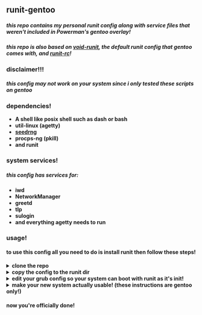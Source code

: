## runit-gentoo
##### this repo contains my personal runit config along with service files that weren't included in Powerman's gentoo overlay!
##### this repo is also based on [void-runit](https://github.com/void-linux/void-runit/tree/master), the default runit config that gentoo comes with, and [runit-rc](https://github.com/neeshy/runit-rc)!

### disclaimer!!!
##### this config may not work on your system since i only tested these scripts on gentoo

### dependencies!
- **A shell like posix shell such as dash or bash**
- **util-linux (agetty)**
- **[seedrng](https://git.zx2c4.com/seedrng/about/)**
- **procps-ng (pkill)**
- **and runit**
### system services!
##### this config has services for:
- **iwd**
- **NetworkManager**
- **greetd**
- **tlp**
- **sulogin**
- **and everything agetty needs to run**

### usage!
#### to use this config all you need to do is install runit then follow these steps!
</details>
<details close>

<summary><b>clone the repo</b></summary>

<br>

```
git clone https://github.com/imrando/runit-gentoo
```

</details>

</details>
<details close>

<summary><b>copy the config to the runit dir</b></summary>

<br>

remove the default config (if you use runit from Powerman's gentoo overlay this may not be necessary!)

```
sudo/doas rm -rf /etc/runit
sudo/doas rm -rf /etc/sv
```

copy the config into /etc

```
sudo/doas cp ~/runit-gentoo/runit /etc
sudo/doas cp ~/runit-gentoo/sv /etc
```
</details>

</details>
<details close>

<summary><b>edit your grub config so your system can boot with runit as it's init!</b></summary>

<br>

add this kernel parameter to your /etc/default/grub like this!
```
GRUB_CMDLINE_LINUX="init=/sbin/runit-init"
```

then update the grub config!
```
sudo/doas grub-mkconfig -o /boot/grub/grub.cfg
```
</details>

</details>
<details close>

<summary><b>make your new system actually usable! (these instructions are gentoo only!)</b></summary>

<br>

step 1: install the eselect-repository tool to enable the Powerman overlay! 
###### this overlay contains various packages meant for gentoo being used with runit as it's main init such as service files for runit or runit without the default config

```
sudo/doas emerge -a app-eselect/eselect-repository
```

step 2: enable the overlay! 
###### it's also recomended to enable the guru overlay to be able to install packages that aren't on the main gentoo repository! guru is esentially the gentoo equivalent of the aur!

```
sudo/doas eselect repository enable powerman
sudo/doas eselect repository enable guru
```

step 3: sync the repositories!
###### this command makes it so you're able to install the newest version of any package form every single repository! 
```
sudo/doas emerge --sync
```
if you want to install anything from powerman overlay just check out their [repository](https://github.com/powerman/powerman-overlay)!
</details>

#### now you're officially done! 
